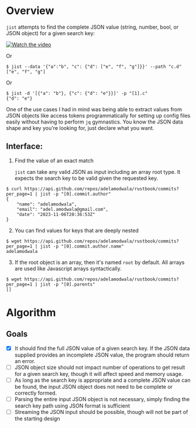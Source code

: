 # Overview

`jist` attempts to find the complete JSON value (string, number, bool, or JSON object) for a given search key:

[![Watch the video](https://i.redd.it/l1luphdlsvl41.png)](https://github.com/user-attachments/assets/eb0c93e5-2380-434d-acc1-5ea6b470e50b)

Or

```
$ jist --data '{"a":"b", "c": {"d": ["e", "f", "g"]}}' --path "c.d"
["e", "f", "g"]
```

Or

```
$ jist -d '[{"a": "b"}, {"c": {"d": "e"}}]' -p "[1].c"
{"d": "e"}
```

One of the use cases I had in mind was being able to extract values from JSON objects like access tokens programmatically for setting up config files easily without having to perform `jq` gymnastics. You know the JSON data shape and key you're looking for, just declare what you want.

## Interface:

1. Find the value of an exact match

   `jist` can take any valid JSON as input including an array root type. It expects the search key to be valid given the requested key.

```
$ curl https://api.github.com/repos/adelamodwala/rustbook/commits?per_page=1 | jist -p "[0].commit.author"
{
    "name": "adelamodwala",
    "email": "adel.amodwala@gmail.com",
    "date": "2023-11-06T20:36:53Z"
}
```

2. You can find values for keys that are deeply nested

```
$ wget https://api.github.com/repos/adelamodwala/rustbook/commits?per_page=1 | jist -p "[0].commit.author.name"
adelamodwala
```

3. If the root object is an array, then it's named `root` by default. All arrays are used like Javascript arrays syntactically.

```
$ wget https://api.github.com/repos/adelamodwala/rustbook/commits?per_page=1 | jist -p "[0].parents"
[]
```

# Algorithm

## Goals

- [x] It should find the full JSON value of a given search key. If the JSON data supplied provides an incomplete JSON value, the program should return an error.
- [ ] JSON object size should not impact number of operations to get result for a given search key, though it will affect speed and memory usage.
- [ ] As long as the search key is appropriate and a complete JSON value can be found, the input JSON object does not need to be complete or correctly formed.
- [ ] Parsing the entire input JSON object is not necessary, simply finding the search key path using JSON format is sufficient
- [ ] Streaming the JSON input should be possible, though will not be part of the starting design
